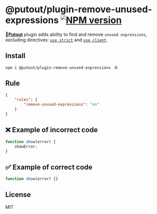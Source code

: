 # @putout/plugin-remove-unused-expressions [![NPM version][NPMIMGURL]][NPMURL]

[NPMIMGURL]: https://img.shields.io/npm/v/@putout/plugin-remove-unused-expressions.svg?style=flat&longCache=true
[NPMURL]: https://npmjs.org/package/@putout/plugin-remove-unused-expressions"npm"

🐊[**Putout**](https://github.com/coderaiser/putout) plugin adds ability to find and remove `unused expressions`, excluding directives: [`use strict`](https://developer.mozilla.org/en-US/docs/Web/JavaScript/Reference/Strict_mode) and [`use client`](https://react.dev/reference/rsc/use-client).

## Install

```
npm i @putout/plugin-remove-unused-expressions -D
```

## Rule

```json
{
    "rules": {
        "remove-unused-expressions": "on"
    }
}
```

## ❌ Example of incorrect code

```js
function show(error) {
    showError;
}
```

## ✅ Example of correct code

```js
function show(error) {}
```

## License

MIT
